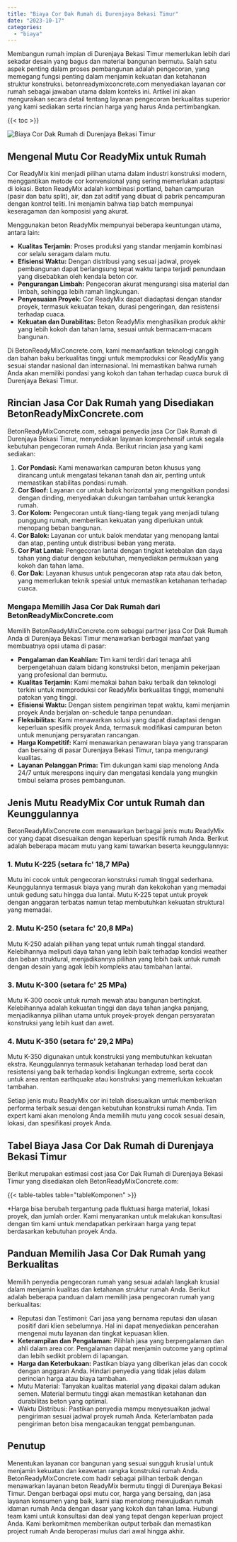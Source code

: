 ```yaml
---
title: "Biaya Cor Dak Rumah di Durenjaya Bekasi Timur"
date: "2023-10-17"
categories: 
  - "biaya"
---
```


Membangun rumah impian di Durenjaya Bekasi Timur memerlukan lebih dari sekadar desain yang bagus dan material bangunan bermutu. Salah satu aspek penting dalam proses pembangunan adalah pengecoran, yang memegang fungsi penting dalam menjamin kekuatan dan ketahanan struktur konstruksi. betonreadymixconcrete.com menyediakan layanan cor rumah sebagai jawaban utama dalam konteks ini. Artikel ini akan menguraikan secara detail tentang layanan pengecoran berkualitas superior yang kami sediakan serta rincian harga yang harus Anda pertimbangkan.

{{< toc >}}

![Biaya Cor Dak Rumah di Durenjaya Bekasi Timur](https://betoncor8.github.io/cor/harga-beton-readymix-concrete%20(20).png)

## Mengenal Mutu Cor ReadyMix untuk Rumah

Cor ReadyMix kini menjadi pilihan utama dalam industri konstruksi modern, menggantikan metode cor konvensional yang sering memerlukan adaptasi di lokasi. Beton ReadyMix adalah kombinasi portland, bahan campuran (pasir dan batu split), air, dan zat aditif yang dibuat di pabrik pencampuran dengan kontrol teliti. Ini menjamin bahwa tiap batch mempunyai keseragaman dan komposisi yang akurat.

Menggunakan beton ReadyMix mempunyai beberapa keuntungan utama, antara lain:

- **Kualitas Terjamin:** Proses produksi yang standar menjamin kombinasi cor selalu seragam dalam mutu.
- **Efisiensi Waktu:** Dengan distribusi yang sesuai jadwal, proyek pembangunan dapat berlangsung tepat waktu tanpa terjadi penundaan yang disebabkan oleh kendala beton cor.
- **Pengurangan Limbah:** Pengecoran akurat mengurangi sisa material dan limbah, sehingga lebih ramah lingkungan.
- **Penyesuaian Proyek:** Cor ReadyMix dapat diadaptasi dengan standar proyek, termasuk kekuatan tekan, durasi pengeringan, dan resistensi terhadap cuaca.
- **Kekuatan dan Durabilitas:** Beton ReadyMix menghasilkan produk akhir yang lebih kokoh dan tahan lama, sesuai untuk bermacam-macam bangunan.

Di BetonReadyMixConcrete.com, kami memanfaatkan teknologi canggih dan bahan baku berkualitas tinggi untuk memproduksi cor ReadyMix yang sesuai standar nasional dan internasional. Ini memastikan bahwa rumah Anda akan memiliki pondasi yang kokoh dan tahan terhadap cuaca buruk di Durenjaya Bekasi Timur.

## Rincian Jasa Cor Dak Rumah yang Disediakan BetonReadyMixConcrete.com

BetonReadyMixConcrete.com, sebagai penyedia jasa Cor Dak Rumah di Durenjaya Bekasi Timur, menyediakan layanan komprehensif untuk segala kebutuhan pengecoran rumah Anda. Berikut rincian jasa yang kami sediakan:

1. **Cor Pondasi:** Kami menawarkan campuran beton khusus yang dirancang untuk mengatasi tekanan tanah dan air, penting untuk memastikan stabilitas pondasi rumah.
2. **Cor Sloof:** Layanan cor untuk balok horizontal yang mengaitkan pondasi dengan dinding, menyediakan dukungan tambahan untuk kerangka rumah.
3. **Cor Kolom:** Pengecoran untuk tiang-tiang tegak yang menjadi tulang punggung rumah, memberikan kekuatan yang diperlukan untuk menopang beban bangunan.
4. **Cor Balok:** Layanan cor untuk balok mendatar yang menopang lantai dan atap, penting untuk distribusi beban yang merata.
5. **Cor Plat Lantai:** Pengecoran lantai dengan tingkat ketebalan dan daya tahan yang diatur dengan kebutuhan, menyediakan permukaan yang kokoh dan tahan lama.
6. **Cor Dak:** Layanan khusus untuk pengecoran atap rata atau dak beton, yang memerlukan teknik spesial untuk memastikan ketahanan terhadap cuaca.

### Mengapa Memilih Jasa Cor Dak Rumah dari BetonReadyMixConcrete.com

Memilih BetonReadyMixConcrete.com sebagai partner jasa Cor Dak Rumah Anda di Durenjaya Bekasi Timur menawarkan berbagai manfaat yang membuatnya opsi utama di pasar:

- **Pengalaman dan Keahlian:** Tim kami terdiri dari tenaga ahli berpengetahuan dalam bidang konstruksi beton, menjamin pekerjaan yang profesional dan bermutu.
- **Kualitas Terjamin:** Kami memakai bahan baku terbaik dan teknologi terkini untuk memproduksi cor ReadyMix berkualitas tinggi, memenuhi patokan yang tinggi.
- **Efisiensi Waktu:** Dengan sistem pengiriman tepat waktu, kami menjamin proyek Anda berjalan on-schedule tanpa penundaan.
- **Fleksibilitas:** Kami menawarkan solusi yang dapat diadaptasi dengan keperluan spesifik proyek Anda, termasuk modifikasi campuran beton untuk menunjang persyaratan rancangan.
- **Harga Kompetitif:** Kami menawarkan penawaran biaya yang transparan dan bersaing di pasar Durenjaya Bekasi Timur, tanpa mengurangi kualitas.
- **Layanan Pelanggan Prima:** Tim dukungan kami siap menolong Anda 24/7 untuk merespons inquiry dan mengatasi kendala yang mungkin timbul selama proses pembangunan.

## Jenis Mutu ReadyMix Cor untuk Rumah dan Keunggulannya

BetonReadyMixConcrete.com menawarkan berbagai jenis mutu ReadyMix cor yang dapat disesuaikan dengan keperluan spesifik rumah Anda. Berikut adalah beberapa macam mutu yang kami tawarkan beserta keunggulannya:

### 1\. Mutu K-225 (setara fc' 18,7 MPa)

Mutu ini cocok untuk pengecoran konstruksi rumah tinggal sederhana. Keunggulannya termasuk biaya yang murah dan kekokohan yang memadai untuk gedung satu hingga dua lantai. Mutu K-225 tepat untuk proyek dengan anggaran terbatas namun tetap membutuhkan kekuatan struktural yang memadai.

### 2\. Mutu K-250 (setara fc' 20,8 MPa)

Mutu K-250 adalah pilihan yang tepat untuk rumah tinggal standard. Kelebihannya meliputi daya tahan yang lebih baik terhadap kondisi weather dan beban struktural, menjadikannya pilihan yang lebih baik untuk rumah dengan desain yang agak lebih kompleks atau tambahan lantai.

### 3\. Mutu K-300 (setara fc' 25 MPa)

Mutu K-300 cocok untuk rumah mewah atau bangunan bertingkat. Kelebihannya adalah kekuatan tinggi dan daya tahan jangka panjang, menjadikannya pilihan utama untuk proyek-proyek dengan persyaratan konstruksi yang lebih kuat dan awet.

### 4\. Mutu K-350 (setara fc' 29,2 MPa)

Mutu K-350 digunakan untuk konstruksi yang membutuhkan kekuatan ekstra. Keunggulannya termasuk ketahanan terhadap load berat dan resistensi yang baik terhadap kondisi lingkungan extreme, serta cocok untuk area rentan earthquake atau konstruksi yang memerlukan kekuatan tambahan.

Setiap jenis mutu ReadyMix cor ini telah disesuaikan untuk memberikan performa terbaik sesuai dengan kebutuhan konstruksi rumah Anda. Tim expert kami akan menolong Anda memilih mutu yang cocok sesuai desain, lokasi, dan spesifikasi proyek Anda.

## Tabel Biaya Jasa Cor Dak Rumah di Durenjaya Bekasi Timur

Berikut merupakan estimasi cost jasa Cor Dak Rumah di Durenjaya Bekasi Timur yang disediakan oleh BetonReadyMixConcrete.com:

{{< table-tables table="tableKomponen" >}}

\*Harga bisa berubah tergantung pada fluktuasi harga material, lokasi proyek, dan jumlah order. Kami menyarankan untuk melakukan konsultasi dengan tim kami untuk mendapatkan perkiraan harga yang tepat berdasarkan kebutuhan proyek Anda.

## Panduan Memilih Jasa Cor Dak Rumah yang Berkualitas

Memilih penyedia pengecoran rumah yang sesuai adalah langkah krusial dalam menjamin kualitas dan ketahanan struktur rumah Anda. Berikut adalah beberapa panduan dalam memilih jasa pengecoran rumah yang berkualitas:

- Reputasi dan Testimoni: Cari jasa yang bernama reputasi dan ulasan positif dari klien sebelumnya. Hal ini dapat menyediakan pencerahan mengenai mutu layanan dan tingkat kepuasan klien.
- **Keterampilan dan Pengalaman:** Pilihlah jasa yang berpengalaman dan ahli dalam area cor. Pengalaman dapat menjamin outcome yang optimal dan lebih sedikit problem di lapangan.
- **Harga dan Keterbukaan:** Pastikan biaya yang diberikan jelas dan cocok dengan anggaran Anda. Hindari penyedia yang tidak jelas dalam perincian harga atau biaya tambahan.
- Mutu Material: Tanyakan kualitas material yang dipakai dalam adukan semen. Material bermutu tinggi akan memastikan ketahanan dan durabilitas beton yang optimal.
- Waktu Distribusi: Pastikan penyedia mampu menyesuaikan jadwal pengiriman sesuai jadwal proyek rumah Anda. Keterlambatan pada pengiriman beton bisa mengacaukan tenggat pembangunan.

## Penutup

Menentukan layanan cor bangunan yang sesuai sungguh krusial untuk menjamin kekuatan dan keawetan rangka konstruksi rumah Anda. BetonReadyMixConcrete.com hadir sebagai pilihan terbaik dengan menawarkan layanan beton ReadyMix bermutu tinggi di Durenjaya Bekasi Timur. Dengan berbagai opsi mutu cor, harga yang bersaing, dan jasa layanan konsumen yang baik, kami siap menolong mewujudkan rumah idaman rumah Anda dengan dasar yang kokoh dan tahan lama. Hubungi team kami untuk konsultasi dan deal yang tepat dengan keperluan project Anda. Kami berkomitmen memberikan output terbaik dan memastikan project rumah Anda beroperasi mulus dari awal hingga akhir.
